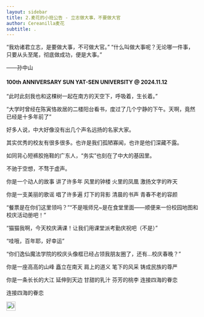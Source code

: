 ```yaml
---
layout: sidebar
title: 2.麦花的小班公告 - 立志做大事，不要做大官
author: Cereanilla麦花
subtitle: .
---
```


“我劝诸君立志，是要做大事，不可做大官。”
“什么叫做大事呢？无论哪一件事，只要从头至尾，彻底做成功，便是大事。”

——孙中山


#### 100th ANNIVERSARY SUN YAT-SEN UNIVERSITY @ 2024.11.12


“此时此刻我也和这棵树一起在南方的天空下，呼吸着，生长着。”

“大学时曾经在陈寅恪故居的二楼阳台看书，度过了几个宁静的下午。天啊，竟然已经是十多年前了”

好多人说，中大好像没有出几个声名远扬的名家大家。

其实优秀的校友有很多很多。也许是我们孤陋寡闻，也许是他们深藏不露。

如同背心短裤胶拖鞋的广东人，“务实”也刻在了中大的基因里。

不驰于空想，不骛于虚声。

你是一个动人的故事 讲了许多年
风里的钟楼 火里的凤凰
激扬文字的昨天

你是一支美丽的歌谣 唱了许多遍
灯下的背影 清晨的书声
青春不老的容颜


“餐票是在你们这里领吗？”“不是哦师兄~是在食堂里面——顺便来一份校园地图和校庆活动册吧！”

“猫猫我啊，今天校庆满课！让我们用课堂派考勤庆祝吧（不是）”

“哇哦，百年耶，好幸运”

“你们逸仙魔法学院的校庆头像框已经占领我朋友圈了，还有...校庆春晚？”

你是一座高高的山峰 矗立在南天
肩上的道义 笔下的风采
铸成民族的尊严

你是一条长长的大江 延伸到天边
甘甜的乳汁 芬芳的桃李
连接四海的眷恋

连接四海的眷恋

<img src="/favicon.ico" alt="image.png" style="width: 24px; height: 24px;"/>

